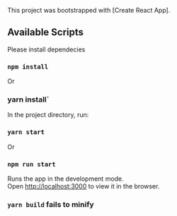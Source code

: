 This project was bootstrapped with [Create React App].

## Available Scripts

Please install dependecies

### `npm install`

Or

### yarn install`

In the project directory, run:

### `yarn start`

Or

### `npm run start`

Runs the app in the development mode.<br />
Open [http://localhost:3000](http://localhost:3000) to view it in the browser.

### `yarn build` fails to minify
